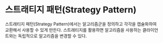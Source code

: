 # 스트래티지 패턴(Strategy Pattern)
스트래티지 패턴(Strategy Pattern)에서는 알고리즘군을 정의하고 각각을 캡슐화하여 교환해서 사용할 수 있게 만든다. 스트래티지를 활용하면 알고리즘을 사용하는 클라이언트와는 독립적으로 알고리즘을 변경할 수 있다.
